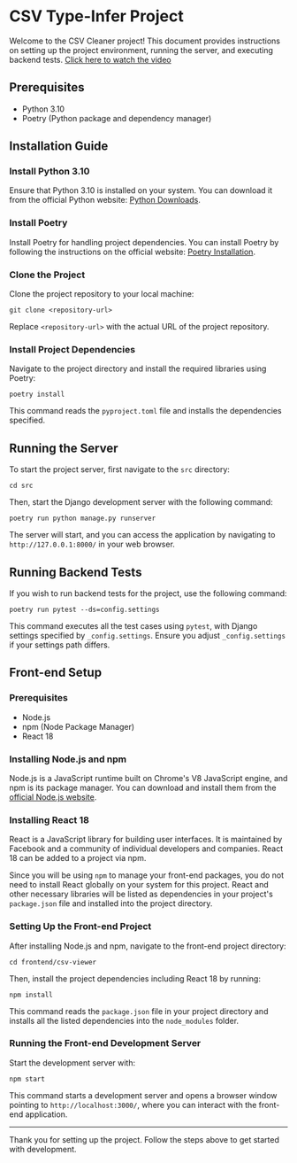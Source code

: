 # CSV Type-Infer Project

Welcome to the CSV Cleaner project! This document provides instructions on setting up the project environment, running the server, and executing backend tests.
[Click here to watch the video](screen_recording.mp4)

## Prerequisites

- Python 3.10
- Poetry (Python package and dependency manager)

## Installation Guide

### Install Python 3.10

Ensure that Python 3.10 is installed on your system. You can download it from the official Python website: [Python Downloads](https://www.python.org/downloads/).

### Install Poetry

Install Poetry for handling project dependencies. You can install Poetry by following the instructions on the official website: [Poetry Installation](https://python-poetry.org/docs/#installation).

### Clone the Project

Clone the project repository to your local machine:

    git clone <repository-url>


Replace `<repository-url>` with the actual URL of the project repository.

### Install Project Dependencies

Navigate to the project directory and install the required libraries using Poetry:

    poetry install

This command reads the `pyproject.toml` file and installs the dependencies specified.

## Running the Server

To start the project server, first navigate to the `src` directory:

    cd src


Then, start the Django development server with the following command:

    poetry run python manage.py runserver

The server will start, and you can access the application by navigating to `http://127.0.0.1:8000/` in your web browser.

## Running Backend Tests

If you wish to run backend tests for the project, use the following command:

    poetry run pytest --ds=config.settings

This command executes all the test cases using `pytest`, with Django settings specified by `_config.settings`. Ensure you adjust `_config.settings` if your settings path differs.

## Front-end Setup

### Prerequisites

- Node.js
- npm (Node Package Manager)
- React 18

### Installing Node.js and npm

Node.js is a JavaScript runtime built on Chrome's V8 JavaScript engine, and npm is its package manager. You can download and install them from the [official Node.js website](https://nodejs.org/).

### Installing React 18

React is a JavaScript library for building user interfaces. It is maintained by Facebook and a community of individual developers and companies. React 18 can be added to a project via npm.

Since you will be using `npm` to manage your front-end packages, you do not need to install React globally on your system for this project. React and other necessary libraries will be listed as dependencies in your project's `package.json` file and installed into the project directory.

### Setting Up the Front-end Project

After installing Node.js and npm, navigate to the front-end project directory:

    cd frontend/csv-viewer

Then, install the project dependencies including React 18 by running:

    npm install

This command reads the `package.json` file in your project directory and installs all the listed dependencies into the `node_modules` folder.

### Running the Front-end Development Server

Start the development server with:

    npm start

This command starts a development server and opens a browser window pointing to `http://localhost:3000/`, where you can interact with the front-end application.

---

Thank you for setting up the project. Follow the steps above to get started with development.
